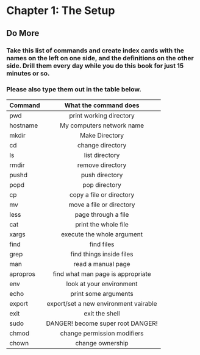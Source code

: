 
# Chapter 1: The Setup

## Do More

### Take this list of commands and create index cards with the names on the left on one side, and the definitions on the other side. Drill them every day while you do this book for just 15 minutes or so. 

### Please also type them out in the table below.

| Command  | What the command does                  |
| -------- |:--------------------------------------:|
| pwd      | print working directory                |
| hostname | My computers network name              |
| mkdir    | Make Directory                         |
| cd       | change directory                       |
| ls       | list directory                         |
| rmdir    | remove directory                       |
| pushd    | push directory                         |
| popd     | pop directory                          |
| cp       | copy a file or directory               |
| mv       | move a file or directory               |
| less     | page through a file                    |
| cat      | print the whole file                   |
| xargs    | execute the whole argument             |
| find     | find files                             |
| grep     | find things inside files               |
| man      | read a manual page                     |
| apropros | find what man page is appropriate      |
| env      | look at your environment               |
| echo     | print some arguments                   |
| export   | export/set a new environment vairable  |
| exit     | exit the shell                         |
| sudo     | DANGER! become super root DANGER!      |
| chmod    | change permission modifiers            |
| chown    | change ownership                       |